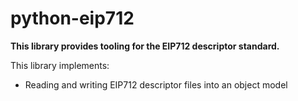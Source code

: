 python-eip712
==============

**This library provides tooling for the EIP712 descriptor standard.**

This library implements:
 * Reading and writing EIP712 descriptor files into an object model
